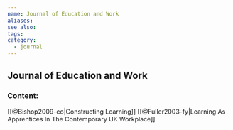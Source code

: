 ```yaml
---
name: Journal of Education and Work
aliases:
see also:
tags:
category:
  - journal
---
```


## Journal of Education and Work

### Content:
[[@Bishop2009-co|Constructing Learning]]
[[@Fuller2003-fy|Learning As Apprentices In The Contemporary UK Workplace]]